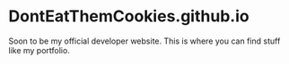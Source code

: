 # DontEatThemCookies.github.io

Soon to be my official developer website.
This is where you can find stuff like my portfolio.
